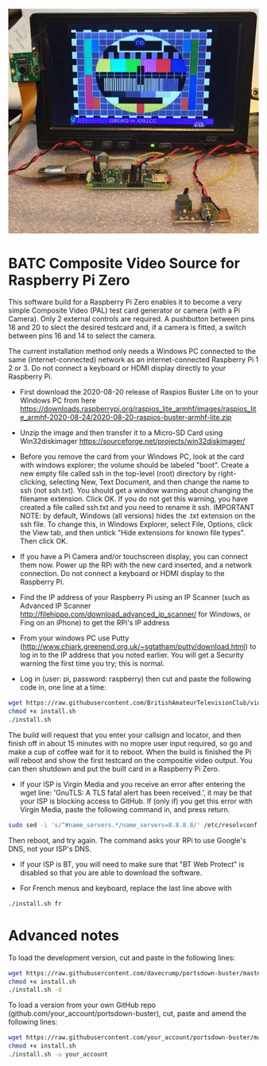 ![vidsource banner](/README_Image.JPG)
# BATC Composite Video Source for Raspberry Pi Zero 

This software build for a Raspberry Pi Zero enables it to become a very simple Composite Video (PAL) test card generator or camera (with a Pi Camera).  Only 2 external controls are required.  A pushbutton between pins 18 and 20 to slect the desired testcard and, if a camera is fitted, a switch between pins 16 and 14 to select the camera.

The current installation method only needs a Windows PC connected to the same (internet-connected) network as an internet-connected Raspberry Pi 1 2 or 3.  Do not connect a keyboard or HDMI display directly to your Raspberry Pi.

- First download the 2020-08-20 release of Raspios Buster Lite on to your Windows PC from here https://downloads.raspberrypi.org/raspios_lite_armhf/images/raspios_lite_armhf-2020-08-24/2020-08-20-raspios-buster-armhf-lite.zip 

- Unzip the image and then transfer it to a Micro-SD Card using Win32diskimager https://sourceforge.net/projects/win32diskimager/

- Before you remove the card from your Windows PC, look at the card with windows explorer; the volume should be labeled "boot".  Create a new empty file called ssh in the top-level (root) directory by right-clicking, selecting New, Text Document, and then change the name to ssh (not ssh.txt).  You should get a window warning about changing the filename extension.  Click OK.  If you do not get this warning, you have created a file called ssh.txt and you need to rename it ssh.  IMPORTANT NOTE: by default, Windows (all versions) hides the .txt extension on the ssh file.  To change this, in Windows Explorer, select File, Options, click the View tab, and then untick "Hide extensions for known file types". Then click OK.

- If you have a Pi Camera and/or touchscreen display, you can connect them now.  Power up the RPi with the new card inserted, and a network connection.  Do not connect a keyboard or HDMI display to the Raspberry Pi. 

- Find the IP address of your Raspberry Pi using an IP Scanner (such as Advanced IP Scanner http://filehippo.com/download_advanced_ip_scanner/ for Windows, or Fing on an iPhone) to get the RPi's IP address 

- From your windows PC use Putty (http://www.chiark.greenend.org.uk/~sgtatham/putty/download.html) to log in to the IP address that you noted earlier.  You will get a Security warning the first time you try; this is normal.

- Log in (user: pi, password: raspberry) then cut and paste the following code in, one line at a time:

```sh
wget https://raw.githubusercontent.com/BritishAmateurTelevisionClub/vidsource/master/install.sh
chmod +x install.sh
./install.sh
```

The build will request that you enter your callsign and locator, and then finish off in about 15 minutes with no mopre user input required, so go and make a cup of coffee wait for it to reboot.  When the build is finished the Pi will reboot and show the first testcard on the compositie video output.  You can then shutdown and put the built card in a Raspberry Pi Zero.

- If your ISP is Virgin Media and you receive an error after entering the wget line: 'GnuTLS: A TLS fatal alert has been received.', it may be that your ISP is blocking access to GitHub.  If (only if) you get this error with Virgin Media, paste the following command in, and press return.
```sh
sudo sed -i 's/^#name_servers.*/name_servers=8.8.8.8/' /etc/resolvconf.conf
```
Then reboot, and try again.  The command asks your RPi to use Google's DNS, not your ISP's DNS.

- If your ISP is BT, you will need to make sure that "BT Web Protect" is disabled so that you are able to download the software.

- For French menus and keyboard, replace the last line above with 
```sh
./install.sh fr
```

# Advanced notes

To load the development version, cut and paste in the following lines:

```sh
wget https://raw.githubusercontent.com/davecrump/portsdown-buster/master/install.sh
chmod +x install.sh
./install.sh -d
```

To load a version from your own GitHub repo (github.com/your_account/portsdown-buster), cut, paste and amend the following lines:
```sh
wget https://raw.githubusercontent.com/your_account/portsdown-buster/master/install.sh
chmod +x install.sh
./install.sh -u your_account
```

